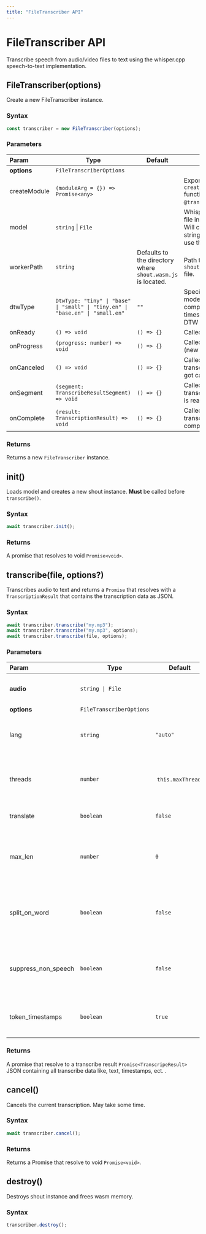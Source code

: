 ```yaml
---
title: "FileTranscriber API"
---
```


# FileTranscriber API

Transcribe speech from audio/video files to text using the whisper.cpp speech-to-text implementation.

## FileTranscriber(options)

Create a new FileTranscriber instance.

### Syntax

```js
const transcriber = new FileTranscriber(options);
```

### Parameters

| **Param**    | **Type**                                                                       | **Default**                                                 | **Description**                                                                                              |
| :----------- | ------------------------------------------------------------------------------ | ----------------------------------------------------------- | ------------------------------------------------------------------------------------------------------------ |
| **options**  | `FileTranscriberOptions`                                                       |                                                             |
| createModule | `(moduleArg = {}) => Promise<any>`                                             |                                                             | Exported `createModule()` function from `@transcribe/shout`                                                  |
| model        | `string` \| `File`                                                             |                                                             | Whisper.cpp model file in ggml format. Will call `fetch()` if string, otherwise will use the provided file.  |
| workerPath   | `string`                                                                       | Defaults to the directory where `shout.wasm.js` is located. | Path to `shout.wasm.worker.mjs` file.                                                                        |
| dtwType      | `DtwType: "tiny" \| "base" \| "small" \| "tiny.en" \| "base.en" \| "small.en"` | `""`                                                        | Specify the type of the model used if should compute word level timestamps using DTW algorithm.              |
| onReady      | `() => void`                                                                   | `() => {}`                                                  | Called after init.                                                                                           |
| onProgress   | `(progress: number) => void`                                                   | `() => {}`                                                  | Called on progress (new segment), `0..100`                                                                   |
| onCanceled   | `() => void`                                                                   | `() => {}`                                                  | Called after transcription process got canceled.                                                             |
| onSegment    | `(segment: TranscribeResultSegment) => void`                                   | `() => {}`                                                  | Called when a new transcribed segment is ready.                                                              |
| onComplete   | `(result: TranscriptionResult) => void`                                        | `() => {}`                                                  | Called when transcription is complete.                                                                       |

### Returns

Returns a new `FileTranscriber` instance.

## init()

Loads model and creates a new shout instance. **Must** be called before `transcribe()`.

### Syntax

```js
await transcriber.init();
```

### Returns

A promise that resolves to void `Promise<void>`.

## transcribe(file, options?)

Transcribes audio to text and returns a `Promise` that resolves with a `TranscriptionResult` that contains the transcription data as JSON.

### Syntax

```js
await transcriber.transcribe("my.mp3");
await transcriber.transcribe("my.mp3", options);
await transcriber.transcribe(file, options);
```

### Parameters

| **Param**           | **Type**                 | **Default**        | **Description**                                                      |
| :------------------ | ------------------------ | ------------------ | -------------------------------------------------------------------- |
| **audio**           | `string \| File`         |                    | URL to audio file or `File` object.                                  |
| **options**         | `FileTranscriberOptions` |                    |                                                                      |
| lang                | `string`                 | `"auto"`           | Language code of the audio language (eg. `en`)                       |
| threads             | `number`                 |  `this.maxThreads` | Number of threads to use. Defaults to max available.                 |
| translate           | `boolean`                | `false`            | Translate result to english.                                         |
| max_len             | `number`                 | `0`                | Max number of characters in a single segment, `0` means no limit.    |
| split_on_word       | `boolean`                | `false`            | If `true`, transcriber will try to split the text on word boundarie. |
| suppress_non_speech | `boolean`                | `false`            | If `true`, transcriber will try to suppress non-speech segments.     |
| token_timestamps    | `boolean`                | `true`             | If `true`, token level timestamps will be calculated.                |

### Returns

A promise that resolve to a transcribe result `Promise<TranscripeResult>` JSON containing all transcribe data like, text, timestamps, ect. .

## cancel()

Cancels the current transcription. May take some time.

### Syntax

```js
await transcriber.cancel();
```

### Returns

Returns a Promise that resolve to void `Promise<void>`.

## destroy()

Destroys shout instance and frees wasm memory.

### Syntax

```js
transcriber.destroy();
```
